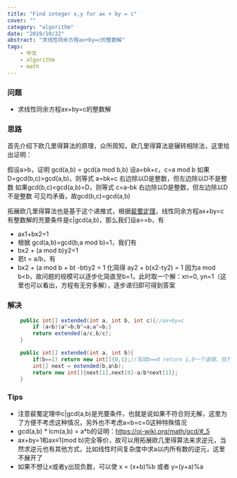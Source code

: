 ```yaml
---
title: "Find integer x,y for ax + by = c"
cover: ""
category: "algorithm"
date: "2019/10/22"
abstract: "求线性同余方程ax+by=c的整数解"
tags:
    - 中文
    - algorithm
    - math
---
```

### 问题
- 求线性同余方程ax+by=c的整数解

### 思路
首先介绍下欧几里得算法的原理，众所周知，欧几里得算法是辗转相除法，这里给出证明：

假设a>b，证明 gcd(a,b) = gcd(a mod b,b)
设a=bk+c，c=a mod b
如果D=gcd(b,c)>gcd(a,b)，则等式 a=bk+c 右边除以D是整数，但左边除以D不是整数
如果gcd(b,c)<gcd(a,b)=D，则等式 c=a-bk 右边除以D是整数，但左边除以D不是整数
可见均矛盾，故gcd(b,c)=gcd(a,b)

拓展欧几里得算法也是基于这个递推式，根据[裴蜀定理](https://zh.wikipedia.org/wiki/%E8%B2%9D%E7%A5%96%E7%AD%89%E5%BC%8F)，线性同余方程ax+by=c有整数解的充要条件是c|gcd(a,b)，那么我们设a>=b，有
- ax1+bx2=1
- 根据 gcd(a,b)=gcd(b,a mod b)=1，我们有
- bx2 + (a mod b)y2=1
- 若t = a/b，有
- bx2 + (a mod b + bt -bt)y2 = 1
化简得 ay2 + b(x2-ty2) = 1
因为a mod b<b，故问题的规模可以逐步化简直至b=1，此时取一个解：xn=0, yn=1（这里也可以看出，方程有无穷多解），逐步递归即可得到答案

### 解决
```java
    public int[] extended(int a, int b, int c){//ax+by=c
        if (a<b){a^=b;b^=a;a^=b;}
        return extended(a/c,b/c);
    }

    public int[] extended(int a, int b){
        if(b==1) return new int[]{0,1};//写成b==0 return 1,0一个道理，但为什么要多一步呢？
        int[] next = extended(b,a%b);
        return new int[]{next[1],next[0]-a/b*next[1]};
    }
```



### Tips
- 注意裴蜀定理中c|gcd(a,b)是充要条件，也就是说如果不符合则无解，这里为了方便不考虑这种情况，另外也不考虑a=b=c=0这种特殊情况
- gcd(a,b) * lcm(a,b) = a*b的证明：https://oi-wiki.org/math/gcd/#_5
- ax+by=1和ax≡1(mod b)完全等价，故可以用拓展欧几里得算法来求逆元，当然求逆元也有其他方式，比如线性时间复杂度中求a以内所有数的逆元，这里不展开了
- 如果不想让x或者y出现负数，可以使 x = (x+b)%b 或者 y=(y+a)%a